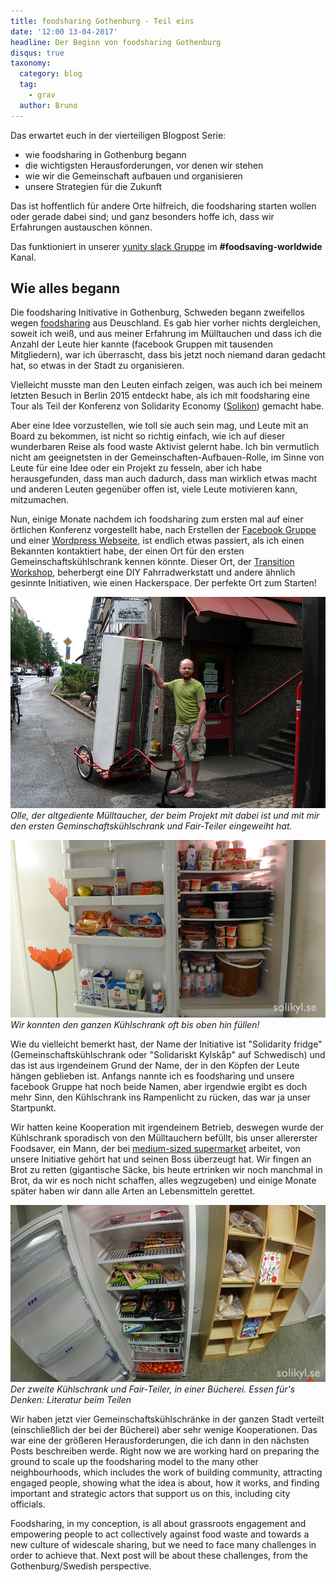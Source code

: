 ```yaml
---
title: foodsharing Gothenburg - Teil eins
date: '12:00 13-04-2017'
headline: Der Beginn von foodsharing Gothenburg
disqus: true
taxonomy:
  category: blog
  tag:
    - grav
  author: Bruno
---
```


Das erwartet euch in der vierteiligen Blogpost Serie:

- wie foodsharing in Gothenburg begann
- die wichtigsten Herausforderungen, vor denen wir stehen
- wie wir die Gemeinschaft aufbauen und organisieren
- unsere Strategien für die Zukunft

Das ist hoffentlich für andere Orte hilfreich, die foodsharing starten wollen oder gerade dabei sind; und ganz besonders hoffe ich, dass wir Erfahrungen austauschen können.

Das funktioniert in unserer [yunity slack Gruppe](https://slackin.yunity.org/) im **#foodsaving-worldwide** Kanal.

## Wie alles begann

Die foodsharing Initivative in Gothenburg, Schweden begann zweifellos wegen [foodsharing](https://foodsharing.de) aus Deuschland. Es gab hier vorher nichts dergleichen, soweit ich weiß, und aus meiner Erfahrung im Mülltauchen und dass ich die Anzahl der Leute hier kannte (facebook Gruppen mit tausenden Mitgliedern), war ich überrascht, dass bis jetzt noch niemand daran gedacht hat, so etwas in der Stadt zu organisieren.

Vielleicht musste man den Leuten einfach zeigen, was auch ich bei meinem letzten Besuch in Berlin 2015 entdeckt habe, als ich mit foodsharing eine Tour als Teil der Konferenz von Solidarity Economy ([Solikon](http://solikon2015.org/)) gemacht habe.

Aber eine Idee vorzustellen, wie toll sie auch sein mag, und Leute mit an Board zu bekommen, ist nicht so richtig einfach, wie ich auf dieser wunderbaren Reise als food waste Aktivist gelernt habe. Ich bin vermutlich nicht am geeignetsten in der Gemeinschaften-Aufbauen-Rolle, im Sinne von Leute für eine Idee oder ein Projekt zu fesseln, aber ich habe herausgefunden, dass man auch dadurch, dass man wirklich etwas macht und anderen Leuten gegenüber offen ist, viele Leute motivieren kann, mitzumachen.

Nun, einige Monate nachdem ich foodsharing zum ersten mal auf einer örtlichen Konferenz vorgestellt habe, nach Erstellen der [Facebook Gruppe](https://www.facebook.com/groups/solidarisktkylskap/) und einer [Wordpress Webseite](http://solikyl.se/), ist endlich etwas passiert, als ich einen Bekannten kontaktiert habe, der einen Ort für den ersten Gemeinschaftskühlschrank kennen könnte. Dieser Ort, der [Transition Workshop](http://omverkstan.se/), beherbergt eine DIY Fahrradwerkstatt und andere ähnlich gesinnte Initiativen, wie einen Hackerspace. Der perfekte Ort zum Starten!

![](/images/homescroll_02a.jpg) *Olle, der altgediente Mülltaucher, der beim Projekt mit dabei ist und mit mir den ersten Geminschaftskühlschrank und Fair-Teiler eingeweiht hat.*

![](/images/P1130002.jpg) *Wir konnten den ganzen Kühlschrank oft bis oben hin füllen!*

Wie du vielleicht bemerkt hast, der Name der Initiative ist "Solidarity fridge" (Gemeinschaftskühlschrank oder "Solidariskt Kylskåp" auf Schwedisch) und das ist aus irgendeinem Grund der Name, der in den Köpfen der Leute hängen geblieben ist. Anfangs nannte ich es foodsharing und unsere facebook Gruppe hat noch beide Namen, aber irgendwie ergibt es doch mehr Sinn, den Kühlschrank ins Rampenlicht zu rücken, das war ja unser Startpunkt.

Wir hatten keine Kooperation mit irgendeinem Betrieb, deswegen wurde der Kühlschrank sporadisch von den Mülltauchern befüllt, bis unser allererster Foodsaver, ein Mann, der bei [medium-sized supermarket](https://www.hemkop.se/Butiker/Hemkop-Goteborg-Masthuggstorget/) arbeitet, von unsere Initiative gehört hat und seinen Boss überzeugt hat. Wir fingen an Brot zu retten (gigantische Säcke, bis heute ertrinken wir noch manchmal in Brot, da wir es noch nicht schaffen, alles wegzugeben) und einige Monate später haben wir dann alle Arten an Lebensmitteln gerettet.

![](/images/DSC03790.jpg) *Der zweite Kühlschrank und Fair-Teiler, in einer Bücherei. Essen für's Denken: Literatur beim Teilen*

Wir haben jetzt vier Gemeinschaftskühlschränke in der ganzen Stadt verteilt (einschließlich der bei der Bücherei) aber sehr wenige Kooperationen. Das war eine der größeren Herausforderungen, die ich dann in den nächsten Posts beschreiben werde. Right now we are working hard on preparing the ground to scale up the foodsharing model to the many other neighbourhoods, which includes the work of building community, attracting engaged people, showing what the idea is about, how it works, and finding important and strategic actors that support us on this, including city officials.

Foodsharing, in my conception, is all about grassroots engagement and empowering people to act collectively against food waste and towards a new culture of widescale sharing, but we need to face many challenges in order to achieve that. Next post will be about these challenges, from the Gothenburg/Swedish perspective.